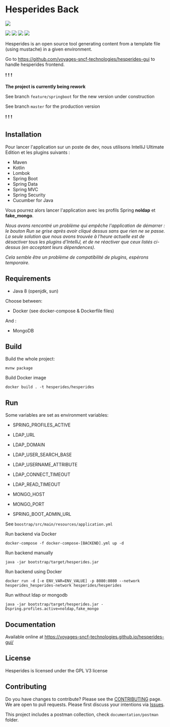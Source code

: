 # Hesperides Back

[![](https://travis-ci.org/voyages-sncf-technologies/hesperides.svg?branch=feature/springboot)](https://travis-ci.org/voyages-sncf-technologies/hesperides)

[![](https://img.shields.io/badge/PRs-welcome-brightgreen.svg?style=flat)](http://makeapullrequest.com)
[![](https://img.shields.io/github/issues/voyages-sncf-technologies/hesperides.svg)](https://github.com/voyages-sncf-technologies/hesperides/issues)
[![](https://img.shields.io/github/contributors/voyages-sncf-technologies/hesperides.svg)](https://img.shields.io/github/contributors/voyages-sncf-technologies/hesperides.svg)
[![](https://img.shields.io/badge/License-GPL%20v3-blue.svg)](https://www.gnu.org/licenses/gpl-3.0)

Hesperides is an open source tool generating content from a template file (using mustache) in a given environment.

Go to https://github.com/voyages-sncf-technologies/hesperides-gui to handle hesperides frontend.

:exclamation: :exclamation: :exclamation:

**The project is currently being rework**

See branch `feature/springboot` for the new version under construction

See branch `master` for the production version 

:exclamation: :exclamation: :exclamation:

## Installation

Pour lancer l'application sur un poste de dev, nous utilisons IntelliJ Ultimate Edition et les plugins suivants :

* Maven
* Kotlin
* Lombok
* Spring Boot
* Spring Data
* Spring MVC
* Spring Security
* Cucumber for Java

Vous pourrez alors lancer l'application avec les profils Spring **noldap** et **fake_mongo**.


*Nous avons rencontré un problème qui empêche l'application de démarrer : le bouton Run se grise après avoir cliqué dessus sans que rien ne se passe. La seule solution que nous avons trouvée à l'heure actuelle est de désactiver tous les plugins d'IntelliJ, et de ne réactiver que ceux listés ci-dessus (en acceptant leurs dépendences).*

*Cela semble être un problème de compatibilité de plugins, espérons temporaire.*

## Requirements

 * Java 8 (openjdk, sun)
 
 Choose between:

 * Docker (see docker-compose & Dockerfile files)
 
 And :
 
 * MongoDB

## Build

Build the whole project:
 
    mvnw package

Build Docker image

    docker build . -t hesperides/hesperides

## Run

Some variables are set as environment variables:
* SPRING_PROFILES_ACTIVE

* LDAP_URL
* LDAP_DOMAIN
* LDAP_USER_SEARCH_BASE
* LDAP_USERNAME_ATTRIBUTE
* LDAP_CONNECT_TIMEOUT
* LDAP_READ_TIMEOUT

* MONGO_HOST
* MONGO_PORT

* SPRING_BOOT_ADMIN_URL

See `boostrap/src/main/resources/application.yml`

Run backend via Docker

    docker-compose -f docker-compose-[BACKEND].yml up -d

Run backend manually

    java -jar bootstrap/target/hesperides.jar
    
Run backend using Docker

    docker run -d [-e ENV_VAR=ENV_VALUE] -p 8080:8080 --network hesperides_hesperides-network hesperides/hesperides
    
Run without ldap or mongodb

    java -jar bootstrap/target/hesperides.jar -Dspring.profiles.active=noldap,fake_mongo

## Documentation

Available online at <https://voyages-sncf-technologies.github.io/hesperides-gui/>

## License

Hesperides is licensed under the GPL V3 license

## Contributing

Do you have changes to contribute? Please see the [CONTRIBUTING](CONTRIBUTING.md) page.
We are open to pull requests. Please first discuss your intentions via [Issues](https://github.com/voyages-sncf-technologies/hesperides/issues).

This project includes a postman collection, check `documentation/postman` folder.
